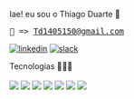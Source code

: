 Iae! eu sou o Thiago Duarte 🤙 <pre>📧 => Td1405150@gmail.com</pre>
[![linkedin](https://img.shields.io/badge/LinkedIn-0077B5?style=for-the-badge&logo=linkedin&logoColor=white)](https://www.linkedin.com/in/thiago-duarte-78984b22b/)
[![slack](https://img.shields.io/badge/Slack-4A154B?style=for-the-badge&logo=slack&logoColor=white)](https://kenzieacademybrasil.slack.com/team/U04HE9S2D9A)&nbsp;


Tecnologias 🚀🚀🚀
<br>
</br>
![](https://img.shields.io/badge/JavaScript-F7DF1E?style=for-the-badge&logo=javascript&logoColor=black) 
![](https://img.shields.io/badge/Node.js-43853D?style=for-the-badge&logo=node.js&logoColor=white)
![](https://img.shields.io/badge/TypeScript-007ACC?style=for-the-badge&logo=typescript&logoColor=white) 
![](https://img.shields.io/badge/React-20232A?style=for-the-badge&logo=react&logoColor=61DAFB)
![](https://img.shields.io/badge/Express%20js-000000?style=for-the-badge&logo=express&logoColor=white)
![](https://img.shields.io/badge/HTML5-E34F26?style=for-the-badge&logo=html5&logoColor=white)
![](https://img.shields.io/badge/Sass-CC6699?style=for-the-badge&logo=sass&logoColor=white)
<br>
</br>









